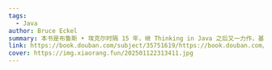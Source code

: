```yaml
---
tags:
  - Java
author: Bruce Eckel
summary: 本书是布鲁斯 • 埃克尔时隔 15 年，继 Thinking in Java 之后又一力作，基于 Java 的 3 个长期支持版（Java 8、11、17），讲解 Java 核心语法，并对 Java 的核心变化进行详述。全书内容通俗易懂，配合示例讲解逐步深入，并结合实际开发需要，从语言底层设计出发，有效帮读者规避一些常见的开发陷阱。主体部分共 22 章，内容包含对象、操作符、控制流、初始化和清理、复用、多态、接口、内部类、集合、函数式编程、流、异常、代码校验、文件、字符串、泛型等。本书是布鲁斯 • 埃克尔时隔 15 年，继 Thinking in Java 之后又一力作，基于 Java 的 3 个长期支持版（Java 8、11、17），讲解 Java 核心语法，并对 Java 的核心变化进行详述。全书内容通俗易懂，配合示例讲解逐步深入，并结合实际开发需要，从语言底层设计出发，有效帮读者规避一些常见的开发陷阱。  主体部分共 22 章，内容包含对象、操作符、控制流、初始化和清理、复用、多态、接口、内部类、集合、函数式编程、流、异常、代码校验、文件、字符串、泛型等。
link: https://book.douban.com/subject/35751619/https://book.douban.com/subject/35751619/
cover: https://img.xiaorang.fun/202501122313411.jpg
---
```

